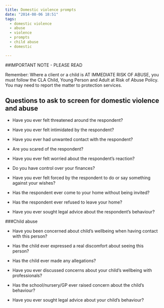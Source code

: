 ```yaml
---
title: Domestic violence prompts
date: "2014-08-06 18:51"
tags:
  - domestic violence
  - abuse
  - violence
  - prompts
  - child abuse
  - domestic

---
```

##IMPORTANT NOTE - PLEASE READ

Remember: Where a client or a child is AT IMMEDIATE RISK OF ABUSE, you must follow the CLA Child, Young Person and Adult at Risk of Abuse Policy. You may need to report the matter to protection services.


## Questions to ask to screen for domestic violence and abuse

* Have you ever felt threatened around the respondent?

* Have you ever felt intimidated by the respondent?

* Have you ever had unwanted contact with the respondent?

* Are you scared of the respondent?

* Have you ever felt worried about the respondent’s reaction?

* Do you have control over your finances?

* Have you ever felt forced by the respondent to do or say something against your wishes?

* Has the respondent ever come to your home without being invited?

* Has the respondent ever refused to leave your home?

* Have you ever sought legal advice about the respondent’s behaviour?

###Child abuse

* Have you been concerned about child’s wellbeing when having contact with this person?

* Has the child ever expressed a real discomfort about seeing this person?

* Has the child ever made any allegations?

* Have you ever discussed concerns about your child’s wellbeing with professionals?

* Has the school/nursery/GP ever raised concern about the child’s behaviour?

* Have you ever sought legal advice about your child’s behaviour?
